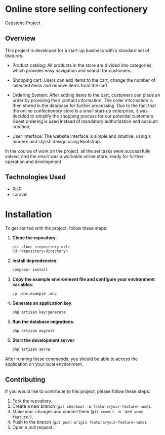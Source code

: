 # Online store selling confectionery
Capstone Project
## Overview

This project is developed for a start-up business with a standard set of features. 

- Product catalog: All products in the store are divided into categories, which provides easy navigation and search for customers.

- Shopping cart: Users can add items to the cart, change the number of selected items and remove items from the cart.

- Ordering System: After adding items to the cart, customers can place an order by providing their contact information. The order information is then stored in the database for further processing. Due to the fact that the online confectionery store is a small start-up enterprise, it was decided to simplify the shopping process for our potential customers. Guest ordering is used instead of mandatory authorization and account creation;

- User Interface: The website interface is simple and intuitive, using a modern and stylish design using Bootstrap.

In the course of work on the project, all the set tasks were successfully solved, and the result was a workable online store, ready for further operation and development 

## Technologies Used

- PHP
- Laravel

# Installation

To get started with the project, follow these steps:

1. **Clone the repository**:
    ```bash
    git clone <repository-url>
    cd <repository-directory>
    ```

2. **Install dependencies**:
    ```bash
    composer install
    ```

3. **Copy the example environment file and configure your environment variables**:
    ```bash
    cp .env.example .env
    ```

4. **Generate an application key**:
    ```bash
    php artisan key:generate
    ```

5. **Run the database migrations**:
    ```bash
    php artisan migrate
    ```

6. **Start the development server**:
    ```bash
    php artisan serve
    ```

After running these commands, you should be able to access the application on your local environment.

## Contributing

If you would like to contribute to this project, please follow these steps:

1. Fork the repository.
2. Create a new branch (`git checkout -b feature/your-feature-name`).
3. Make your changes and commit them (`git commit -m 'Add some feature'`).
4. Push to the branch (`git push origin feature/your-feature-name`).
5. Open a pull request.

